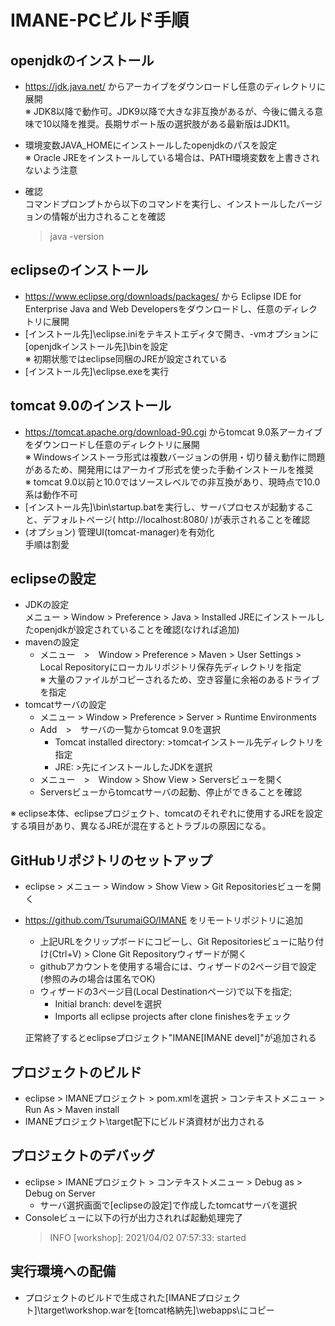 # IMANE-PCビルド手順

## openjdkのインストール
 - https://jdk.java.net/ からアーカイブをダウンロードし任意のディレクトリに展開  
   ※ JDK8以降で動作可。JDK9以降で大きな非互換があるが、今後に備える意味で10以降を推奨。長期サポート版の選択肢がある最新版はJDK11。
 - 環境変数JAVA_HOMEにインストールしたopenjdkのパスを設定  
   ※ Oracle JREをインストールしている場合は、PATH環境変数を上書きされないよう注意  

 - 確認  
   コマンドプロンプトから以下のコマンドを実行し、インストールしたバージョンの情報が出力されることを確認  
	> java -version
 
## eclipseのインストール
 - https://www.eclipse.org/downloads/packages/ から Eclipse IDE for Enterprise Java and Web Developersをダウンロードし、任意のディレクトリに展開
 - [インストール先]\eclipse.iniをテキストエディタで開き、-vmオプションに[openjdkインストール先]\binを設定  
   ※ 初期状態ではeclipse同梱のJREが設定されている
 - [インストール先]\eclipse.exeを実行

## tomcat 9.0のインストール
 - https://tomcat.apache.org/download-90.cgi からtomcat 9.0系アーカイブをダウンロードし任意のディレクトリに展開  
   ※ Windowsインストーラ形式は複数バージョンの併用・切り替え動作に問題があるため、開発用にはアーカイブ形式を使った手動インストールを推奨  
   ※ tomcat 9.0以前と10.0ではソースレベルでの非互換があり、現時点で10.0系は動作不可
 - [インストール先]\bin\startup.batを実行し、サーバプロセスが起動すること、デフォルトページ( http://localhost:8080/ )が表示されることを確認
 - (オプション) 管理UI(tomcat-manager)を有効化  
   手順は割愛

## eclipseの設定
 - JDKの設定  
  メニュー > Window > Preference > Java > Installed JREにインストールしたopenjdkが設定されていることを確認(なければ追加)
 - mavenの設定
   - メニュー　>　Window > Preference > Maven > User Settings > Local Repositoryにローカルリポジトリ保存先ディレクトリを指定  
   ※ 大量のファイルがコピーされるため、空き容量に余裕のあるドライブを指定
 - tomcatサーバの設定
   - メニュー > Window > Preference > Server > Runtime Environments
   - Add　>　サーバの一覧からtomcat 9.0を選択
     - Tomcat installed directory: >tomcatインストール先ディレクトリを指定
     - JRE: >先にインストールしたJDKを選択
   - メニュー　>　Window > Show View > Serversビューを開く
   - Serversビューからtomcatサーバの起動、停止ができることを確認

  ※ eclipse本体、eclipseプロジェクト、tomcatのそれぞれに使用するJREを設定する項目があり、異なるJREが混在するとトラブルの原因になる。

## GitHubリポジトリのセットアップ
 - eclipse > メニュー > Window > Show View > Git Repositoriesビューを開く
 - https://github.com/TsurumaiGO/IMANE をリモートリポジトリに追加
   - 上記URLをクリップボードにコピーし、Git Repositoriesビューに貼り付け(Ctrl+V) > Clone Git Repositoryウィザードが開く
   - githubアカウントを使用する場合には、ウィザードの2ページ目で設定(参照のみの場合は匿名でOK)
   - ウィザードの3ページ目(Local Destinationページ)で以下を指定;
     - Initial branch: develを選択
     - Imports all eclipse projects after clone finishesをチェック

   正常終了するとeclipseプロジェクト"IMANE[IMANE devel]"が追加される

## プロジェクトのビルド
 - eclipse > IMANEプロジェクト > pom.xmlを選択 > コンテキストメニュー > Run As > Maven install
 - IMANEプロジェクト\target配下にビルド済資材が出力される

## プロジェクトのデバッグ
 - eclipse > IMANEプロジェクト > コンテキストメニュー > Debug as > Debug on Server
   - サーバ選択画面で[eclipseの設定]で作成したtomcatサーバを選択
 - Consoleビューに以下の行が出力されれば起動処理完了  
   > INFO  [workshop]: 2021/04/02 07:57:33: started
  
## 実行環境への配備
 - プロジェクトのビルドで生成された[IMANEプロジェクト]\target\workshop.warを[tomcat格納先]\webapps\にコピー  
